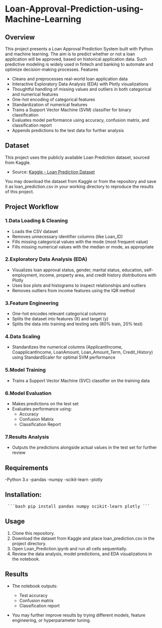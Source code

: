 # Loan-Approval-Prediction-using-Machine-Learning
## Overview
This project presents a Loan Approval Prediction System built with Python and machine learning. The aim is to predict whether or not a loan application will be approved, based on historical application data. Such predictive modeling is widely used in fintech and banking to automate and optimize decision-making processes.
Features
- Cleans and preprocesses real-world loan application data
- Interactive Exploratory Data Analysis (EDA) with Plotly visualizations
- Thoughtful handling of missing values and outliers in both categorical and numerical features
- One-hot encoding of categorical features
- Standardization of numerical features
- Trains a Support Vector Machine (SVM) classifier for binary classification
- Evaluates model performance using accuracy, confusion matrix, and classification report
- Appends predictions to the test data for further analysis
## Dataset
This project uses the publicly available Loan Prediction dataset, sourced from Kaggle.
- Source: [Kaggle - Loan Prediction Dataset](https://www.kaggle.com/datasets/ninzaami/loan-predication)

You may download the dataset from Kaggle or from the repository and save it as loan_prediction.csv in your working directory to reproduce the results of this project.

## Project Workflow
### 1.Data Loading & Cleaning

- Loads the CSV dataset
- Removes unnecessary identifier columns (like Loan_ID)
- Fills missing categorical values with the mode (most frequent value)
- Fills missing numerical values with the median or mode, as appropriate 

### 2.Exploratory Data Analysis (EDA)

- Visualizes loan approval status, gender, marital status, education, self-employment, income, property area, and credit history distributions with Plotly
- Uses box plots and histograms to inspect relationships and outliers
- Removes outliers from income features using the IQR method

### 3.Feature Engineering

- One-hot encodes relevant categorical columns
- Splits the dataset into features (X) and target (y)
- Splits the data into training and testing sets (80% train, 20% test)

### 4.Data Scaling

- Standardizes the numerical columns (ApplicantIncome, CoapplicantIncome, LoanAmount, Loan_Amount_Term, Credit_History) using StandardScaler for optimal SVM performance

### 5.Model Training

- Trains a Support Vector Machine (SVC) classifier on the training data

### 6.Model Evaluation

- Makes predictions on the test set
- Evaluates performance using:
  * Accuracy
  * Confusion Matrix
  * Classification Report

### 7.Results Analysis

- Outputs the predictions alongside actual values in the test set for further review


## Requirements
-Python 3.x
-pandas
-numpy
-scikit-learn
-plotly

## Installation:

<pre> ```bash pip install pandas numpy scikit-learn plotly ``` </pre>

## Usage
1. Clone this repository.
2. Download the dataset from Kaggle and place loan_prediction.csv in the project directory.
3. Open Loan_Prediction.ipynb and run all cells sequentially.
4. Review the data analysis, model predictions, and EDA visualizations in the notebook.

## Results
- The notebook outputs:
  * Test accuracy
  * Confusion matrix
  * Classification report

- You may further improve results by trying different models, feature engineering, or hyperparameter tuning.
